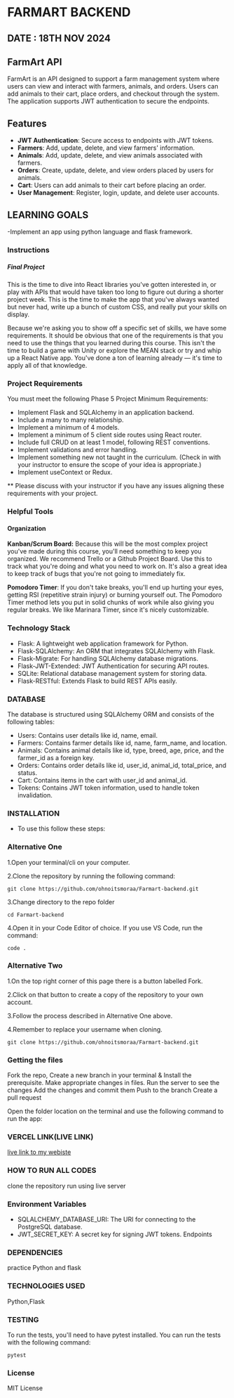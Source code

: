 # FARMART BACKEND 

## DATE : 18TH NOV 2024

## FarmArt API
FarmArt is an API designed to support a farm management system where users can view and interact with farmers, animals, and orders. Users can add animals to their cart, place orders, and checkout through the system. The application supports JWT authentication to secure the endpoints.

## Features
- **JWT Authentication**: Secure access to endpoints with JWT tokens.
- **Farmers**: Add, update, delete, and view farmers' information.
- **Animals**: Add, update, delete, and view animals associated with farmers.
- **Orders**: Create, update, delete, and view orders placed by users for animals.
- **Cart**: Users can add animals to their cart before placing an order.
- **User Management**: Register, login, update, and delete user accounts.
  


## LEARNING GOALS
-Implement an app using python language and flask framework.

### Instructions
##### Final Project
This is the time to dive into React libraries you've gotten interested in, or play with APIs that would have taken too long to figure out during a shorter project week. This is the time to make the app that you've always wanted but never had, write up a bunch of custom CSS, and really put your skills on display.

Because we're asking you to show off a specific set of skills, we have some requirements. It should be obvious that one of the requirements is that you need to use the things that you learned during this course. This isn't the time to build a game with Unity or explore the MEAN stack or try and whip up a React Native app. You've done a ton of learning already — it's time to apply all of that knowledge.

### Project Requirements
You must meet the following Phase 5 Project Minimum Requirements:

- Implement Flask and SQLAlchemy in an application backend.
- Include a many to many relationship.
- Implement a minimum of 4 models.
- Implement a minimum of 5 client side routes using React router.
- Include full CRUD on at least 1 model, following REST conventions.
- Implement validations and error handling.
- Implement something new not taught in the curriculum. (Check in with your instructor to ensure the scope of your idea is appropriate.)
- Implement useContext or Redux.

** Please discuss with your instructor if you have any issues aligning these requirements with your project.

### Helpful Tools
#### Organization
**Kanban/Scrum Board:** Because this will be the most complex project you've made during this course, you'll need something to keep you organized. We recommend Trello or a Github Project Board. Use this to track what you're doing and what you need to work on. It's also a great idea to keep track of bugs that you're not going to immediately fix.

**Pomodoro Timer**: If you don't take breaks, you'll end up hurting your eyes, getting RSI (repetitive strain injury) or burning yourself out. The Pomodoro Timer method lets you put in solid chunks of work while also giving you regular breaks. We like Marinara Timer, since it's nicely customizable.

### Technology Stack
- Flask: A lightweight web application framework for Python.
- Flask-SQLAlchemy: An ORM that integrates SQLAlchemy with Flask.
- Flask-Migrate: For handling SQLAlchemy database migrations.
- Flask-JWT-Extended: JWT Authentication for securing API routes.
- SQLite: Relational database management system for storing data.
- Flask-RESTful: Extends Flask to build REST APIs easily.


### DATABASE
The database is structured using SQLAlchemy ORM and consists of the following tables:

- Users: Contains user details like id, name, email.
- Farmers: Contains farmer details like id, name, farm_name, and location.
- Animals: Contains animal details like id, type, breed, age, price, and the farmer_id as a foreign key.
- Orders: Contains order details like id, user_id, animal_id, total_price, and status.
- Cart: Contains items in the cart with user_id and animal_id.
- Tokens: Contains JWT token information, used to handle token invalidation.

### INSTALLATION
- To use this follow these steps:

### Alternative One
1.Open your terminal/cli on your computer. 

2.Clone the repository by running the following command:

    git clone https://github.com/ohnoitsmoraa/Farmart-backend.git

3.Change directory to the repo folder

    cd Farmart-backend
4.Open it in your Code Editor of choice. If you use VS Code, run the command:

    code .

### Alternative Two
1.On the top right corner of this page there is a button labelled Fork.

2.Click on that button to create a copy of the repository to your own account.

3.Follow the process described in Alternative One above.

4.Remember to replace your username when cloning.

    git clone https://github.com/ohnoitsmoraa/Farmart-backend.git

### Getting the files
Fork the repo, Create a new branch in your terminal & Install the prerequisite. Make appropriate changes in files. Run the server to see the changes Add the changes and commit them Push to the branch Create a pull request

Open the folder location on the terminal and use the following command to run the app:

### VERCEL LINK(LIVE LINK)
[live link to my webiste](https://r)

### HOW TO RUN ALL CODES
clone the repository run using live server

### Environment Variables
- SQLALCHEMY_DATABASE_URI: The URI for connecting to the PostgreSQL database.
- JWT_SECRET_KEY: A secret key for signing JWT tokens.
Endpoints

### DEPENDENCIES
practice Python and flask

### TECHNOLOGIES USED
Python,Flask

### TESTING
To run the tests, you'll need to have pytest installed. You can run the tests with the following command:

    pytest


### License
MIT  License